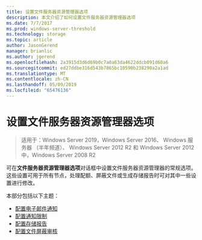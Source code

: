 ```yaml
---
title: 设置文件服务器资源管理器选项
description: 本文介绍了如何设置文件服务器资源管理器选项
ms.date: 7/7/2017
ms.prod: windows-server-threshold
ms.technology: storage
ms.topic: article
author: JasonGerend
manager: brianlic
ms.author: jgerend
ms.openlocfilehash: 2a3915d3d6d69b0c7a0a63da4622ddcb091d60a6
ms.sourcegitcommit: ed27ddbe316d543b7865bc10590b238290a2a1ad
ms.translationtype: MT
ms.contentlocale: zh-CN
ms.lasthandoff: 05/09/2019
ms.locfileid: "65476136"
---
```

# <a name="setting-file-server-resource-manager-options"></a>设置文件服务器资源管理器选项

> 适用于：Windows Server 2019，Windows Server 2016、 Windows 服务器 （半年频道）、 Windows Server 2012 R2 和 Windows Server 2012 中，Windows Server 2008 R2

可在**文件服务器资源管理器选项**对话框中设置文件服务器资源管理器的常规选项。 这些设置可用于所有节点，处理配额、屏蔽文件或生成存储报告时可对其中一些设置进行修改。

本部分包括以下主题：

-   [配置电子邮件通知](configure-email-notifications.md)
-   [配置通知限制](configure-notification-limits.md)
-   [配置存储报告](configure-storage-reports.md)
-   [配置文件屏蔽审核](configure-file-screen-audit.md)


